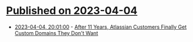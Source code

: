 # [Published on 2023-04-04](index.md)

* [2023-04-04, 20:01:00](https://it.slashdot.org/story/23/04/04/1911248/after-11-years-atlassian-customers-finally-get-custom-domains-they-dont-want?utm_source=rss1.0mainlinkanon&utm_medium=feed) - [After 11 Years, Atlassian Customers Finally Get Custom Domains They Don't Want](https://it.slashdot.org/story/23/04/04/1911248/after-11-years-atlassian-customers-finally-get-custom-domains-they-dont-want?utm_source=rss1.0mainlinkanon&utm_medium=feed)
